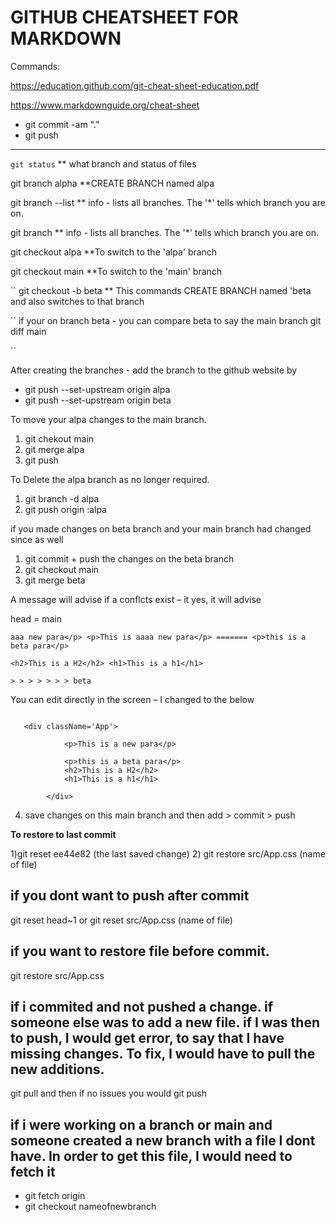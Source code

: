 # GITHUB CHEATSHEET FOR MARKDOWN

Commands:

https://education.github.com/git-cheat-sheet-education.pdf

https://www.markdownguide.org/cheat-sheet

- git commit -am "."
- git push

---

`git status` \*\* what branch and status of files

git branch alpha \*\*CREATE BRANCH named alpa

git branch --list \*\* info - lists all branches. The '\*' tells which branch
you are on.

git branch \*\* info - lists all branches. The '\*' tells which branch you are
on.

git checkout alpa \*\*To switch to the 'alpa' branch

git checkout main \*\*To switch to the 'main' branch

`` git checkout -b beta \*\* This commands CREATE BRANCH named 'beta and also
switches to that branch

`` if your on branch beta - you can compare beta to say the main branch git diff
main

``

After creating the branches - add the branch to the github website by

- git push --set-upstream origin alpa
- git push --set-upstream origin beta

To move your alpa changes to the main branch.

1. git chekout main
2. git merge alpa
3. git push

To Delete the alpa branch as no longer required.

1. git branch -d alpa
2. git push origin :alpa

if you made changes on beta branch and your main branch had changed since as
well

1. git commit + push the changes on the beta branch
2. git checkout main
3. git merge beta

A message will advise if a conflcts exist – it yes, it will advise

head = main

```<<<<<<< HEAD <p>This is a new para</p> <p>This is aa new para</p> <p>This is
aaa new para</p> <p>This is aaaa new para</p> ======= <p>this is a beta para</p>

<h2>This is a H2</h2> <h1>This is a h1</h1>

> > > > > > > beta

```

You can edit directly in the screen – I changed to the below

```

   <div className='App'>

            <p>This is a new para</p>

            <p>this is a beta para</p>
            <h2>This is a H2</h2>
            <h1>This is a h1</h1>

        </div>

```

4. save changes on this main branch and then add > commit > push

**To restore to last commit**

1)git reset ee44e82 (the last saved change) 2) git restore src/App.css (name of
file)

## if you dont want to push after commit

git reset head~1 or git reset src/App.css (name of file)

## if you want to restore file before commit.

git restore src/App.css

## if i commited and not pushed a change. if someone else was to add a new file. if I was then to push, I would get error, to say that I have missing changes. To fix, I would have to pull the new additions.

git pull and then if no issues you would git push

## if i were working on a branch or main and someone created a new branch with a file I dont have. In order to get this file, I would need to fetch it

- git fetch origin
- git checkout nameofnewbranch

```

```
